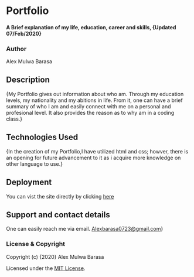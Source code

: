 # Portfolio
#### A Brief explanation of my life, education, career and skills, {Updated 07/Feb/2020}
### Author
Alex Mulwa Barasa
## Description
{My Portfolio gives out information about who am. Through my education levels, my nationality and my abitions in life. From it, one can have a brief summary of who I am and easily connect with me on a personal and profesional level. It also provides the reason as to why am in a coding class.}
## Technologies Used
{In the creation of my Portfolio,I have utilized html and css; howver, there is an opening for future advancement to it as i acquire more knowledge on other language to use.}

## Deployment
You can vist the site directly by clicking [here](https://ow-tech.github.io/Portfolio/)
## Support and contact details
One can easily reach me via email.
Alexbarasa0723@gmail.com}
### License & Copyright

Copyright (c) {2020} Alex Mulwa Barasa

Licensed under the [MIT License](LICENSE).
  